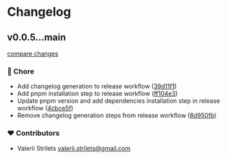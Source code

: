 # Changelog


## v0.0.5...main

[compare changes](https://github.com/wannabe-space/connnect/compare/v0.0.5...main)

### 🏡 Chore

- Add changelog generation to release workflow ([39d11f1](https://github.com/wannabe-space/connnect/commit/39d11f1))
- Add pnpm installation step to release workflow ([ff104e3](https://github.com/wannabe-space/connnect/commit/ff104e3))
- Update pnpm version and add dependencies installation step in release workflow ([4cbce5f](https://github.com/wannabe-space/connnect/commit/4cbce5f))
- Remove changelog generation steps from release workflow ([8d950fb](https://github.com/wannabe-space/connnect/commit/8d950fb))

### ❤️ Contributors

- Valerii Strilets <valerii.strilets@gmail.com>

